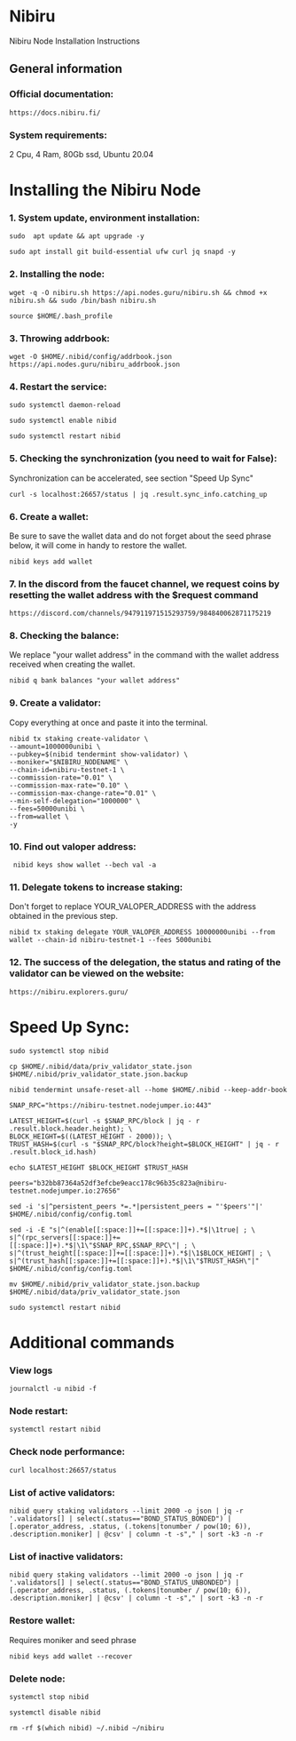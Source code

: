 # Nibiru
Nibiru Node Installation Instructions

## General information

### Official documentation:
```
https://docs.nibiru.fi/
```
### System requirements:
2 Cpu, 
4 Ram, 
80Gb ssd,
Ubuntu 20.04

# Installing the Nibiru Node
### 1. System update, environment installation:
```
sudo  apt update && apt upgrade -y
```
```
sudo apt install git build-essential ufw curl jq snapd -y
```
### 2. Installing the node:
```
wget -q -O nibiru.sh https://api.nodes.guru/nibiru.sh && chmod +x nibiru.sh && sudo /bin/bash nibiru.sh
```
```
source $HOME/.bash_profile
```
### 3. Throwing addrbook:
```
wget -O $HOME/.nibid/config/addrbook.json https://api.nodes.guru/nibiru_addrbook.json
```
### 4. Restart the service:
```
sudo systemctl daemon-reload
```
```
sudo systemctl enable nibid
```
```
sudo systemctl restart nibid
```
### 5. Checking the synchronization (you need to wait for False):
Synchronization can be accelerated, see section "Speed Up Sync"
```
curl -s localhost:26657/status | jq .result.sync_info.catching_up
```
### 6. Create a wallet:
Be sure to save the wallet data and do not forget about the seed phrase below, it will come in handy to restore the wallet.
```
nibid keys add wallet
```
### 7. In the discord from the faucet channel, we request coins by resetting the wallet address with the $request command
```
https://discord.com/channels/947911971515293759/984840062871175219
```
### 8. Checking the balance:
We replace "your wallet address" in the command with the wallet address received when creating the wallet.
```
nibid q bank balances "your wallet address"
```
### 9. Create a validator:
Copy everything at once and paste it into the terminal.
```
nibid tx staking create-validator \
--amount=1000000unibi \
--pubkey=$(nibid tendermint show-validator) \
--moniker="$NIBIRU_NODENAME" \
--chain-id=nibiru-testnet-1 \
--commission-rate="0.01" \
--commission-max-rate="0.10" \
--commission-max-change-rate="0.01" \
--min-self-delegation="1000000" \
--fees=50000unibi \
--from=wallet \
-y
```
### 10. Find out valoper address:
```
 nibid keys show wallet --bech val -a
```
### 11. Delegate tokens to increase staking:
Don't forget to replace YOUR_VALOPER_ADDRESS with the address obtained in the previous step.
```
nibid tx staking delegate YOUR_VALOPER_ADDRESS 10000000unibi --from wallet --chain-id nibiru-testnet-1 --fees 5000unibi
```
### 12. The success of the delegation, the status and rating of the validator can be viewed on the website:
```
https://nibiru.explorers.guru/
```
# Speed Up Sync:
```
sudo systemctl stop nibid
```
```
cp $HOME/.nibid/data/priv_validator_state.json  $HOME/.nibid/priv_validator_state.json.backup
```
```
nibid tendermint unsafe-reset-all --home $HOME/.nibid --keep-addr-book
```
```
SNAP_RPC="https://nibiru-testnet.nodejumper.io:443"
```
```
LATEST_HEIGHT=$(curl -s $SNAP_RPC/block | jq - r .result.block.header.height); \
BLOCK_HEIGHT=$((LATEST_HEIGHT - 2000)); \
TRUST_HASH=$(curl -s "$SNAP_RPC/block?height=$BLOCK_HEIGHT" | jq - r .result.block_id.hash)
```
```
echo $LATEST_HEIGHT $BLOCK_HEIGHT $TRUST_HASH
```
```
peers="b32bb87364a52df3efcbe9eacc178c96b35c823a@nibiru- testnet.nodejumper.io:27656"
```
```
sed -i 's|^persistent_peers *=.*|persistent_peers = "'$peers'"|'  $HOME/.nibid/config/config.toml
```
```
sed -i -E "s|^(enable[[:space:]]+=[[:space:]]+).*$|\1true| ; \
s|^(rpc_servers[[:space:]]+=[[:space:]]+).*$|\1\"$SNAP_RPC,$SNAP_RPC\"| ; \
s|^(trust_height[[:space:]]+=[[:space:]]+).*$|\1$BLOCK_HEIGHT| ; \
s|^(trust_hash[[:space:]]+=[[:space:]]+).*$|\1\"$TRUST_HASH\"|"  $HOME/.nibid/config/config.toml
```
```
mv $HOME/.nibid/priv_validator_state.json.backup  $HOME/.nibid/data/priv_validator_state.json
```
```
sudo systemctl restart nibid
```
# Additional commands
### View logs
```
journalctl -u nibid -f
```
### Node restart:
```
systemctl restart nibid
```
### Check node performance:
```
curl localhost:26657/status
```
### List of active validators:
```
nibid query staking validators --limit 2000 -o json | jq -r '.validators[] | select(.status=="BOND_STATUS_BONDED") | [.operator_address, .status, (.tokens|tonumber / pow(10; 6)), .description.moniker] | @csv' | column -t -s"," | sort -k3 -n -r
```
### List of inactive validators:
```
nibid query staking validators --limit 2000 -o json | jq -r '.validators[] | select(.status=="BOND_STATUS_UNBONDED") | [.operator_address, .status, (.tokens|tonumber / pow(10; 6)), .description.moniker] | @csv' | column -t -s"," | sort -k3 -n -r
```
### Restore wallet:
Requires moniker and seed phrase
```
nibid keys add wallet --recover
```
### Delete node:
```
systemctl stop nibid
```
```
systemctl disable nibid
```
```
rm -rf $(which nibid) ~/.nibid ~/nibiru
```

